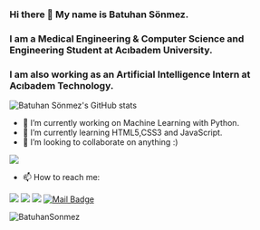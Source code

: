 ### Hi there 👋 My name is Batuhan Sönmez.

### I am a Medical Engineering & Computer Science and Engineering Student at Acıbadem University.

### I am also working as an Artificial Intelligence Intern at Acıbadem Technology.

![Batuhan Sönmez's GitHub stats](https://github-readme-stats.vercel.app/api?username=BatuhanSonmez&theme=tokyonight&show_icons=true)

- 🔭 I’m currently working on Machine Learning with Python.
- 🌱 I’m currently learning HTML5,CSS3 and JavaScript.
- 👯 I’m looking to collaborate on anything :)

[![](https://img.shields.io/github/followers/BatuhanSonmez?style=social)](https://github.com/BatuhanSonmez)

- 📫 How to reach me:

[![](https://img.shields.io/badge/linkedin-%230077B5.svg?&style=for-the-badge&logo=linkedin&logoColor=white)](https://www.linkedin.com/in/batuhan-sonmez/)
[![](https://img.shields.io/badge/instagram-%23E4405F.svg?&style=for-the-badge&logo=instagram&logoColor=white)](https://www.instagram.com/sonmezbatuhan0/)
[![](https://img.shields.io/badge/medium-%2312100E.svg?&style=for-the-badge&logo=medium&logoColor=white)](https://bysonmez-tr.medium.com/)
[![Mail Badge](https://img.shields.io/badge/Gmail-c14438?style=for-the-badge&logo=Gmail&logoColor=white&link=mailto:bysonmez.tr@gmail.com)](mailto:bysonmez.tr@gmail.com)

<p align="left"> <img src="https://komarev.com/ghpvc/?username=BatuhanSonmez" alt="BatuhanSonmez" /> </p>
